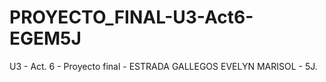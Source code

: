 # PROYECTO_FINAL-U3-Act6-EGEM5J
U3 - Act. 6 - Proyecto final - ESTRADA GALLEGOS EVELYN MARISOL - 5J.
